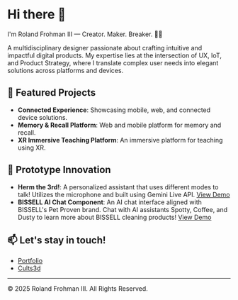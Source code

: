# Hi there 👋

I'm Roland Frohman III — Creator. Maker. Breaker. 🕺🏾

A multidisciplinary designer passionate about crafting intuitive and impactful digital products. My expertise lies at the intersection of UX, IoT, and Product Strategy, where I translate complex user needs into elegant solutions across platforms and devices.

## 🌟 Featured Projects

- **Connected Experience**: Showcasing mobile, web, and connected device solutions.
- **Memory & Recall Platform**: Web and mobile platform for memory and recall.
- **XR Immersive Teaching Platform**: An immersive platform for teaching using XR.

## 🧪 Prototype Innovation

- **Herm the 3rd!**: A personalized assistant that uses different modes to talk! Utilizes the microphone and built using Gemini Live API. [View Demo](https://rhfrohman3.com)
- **BISSELL AI Chat Component**: An AI chat interface aligned with BISSELL's Pet Proven brand. Chat with AI assistants Spotty, Coffee, and Dusty to learn more about BISSELL cleaning products! [View Demo](https://rhfrohman3.com)

## 📫 Let's stay in touch!
- [Portfolio](https://rhfrohman3.com)
- [Cults3d](https://cults3d.com/en/users/rhfrohman3)

---
© 2025 Roland Frohman III. All Rights Reserved.
